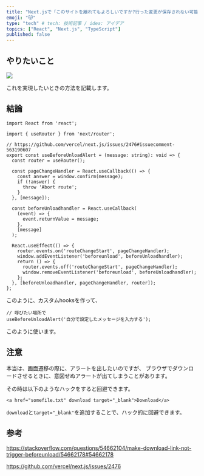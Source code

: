 ```yaml
---
title: "Next.jsで「このサイトを離れてもよろしいですか?行った変更が保存されない可能性があります。」の実現をする"
emoji: "😽"
type: "tech" # tech: 技術記事 / idea: アイデア
topics: ["React", "Next.js", "TypeScript"]
published: false
---
```


## やりたいこと

![](https://storage.googleapis.com/zenn-user-upload/6e11011e6eae-20220906.png)

これを実現したいときの方法を記載します。

## 結論

```tsx: useBeforeUnloadAlert.tsx
import React from 'react';

import { useRouter } from 'next/router';

// https://github.com/vercel/next.js/issues/2476#issuecomment-563190607
export const useBeforeUnloadAlert = (message: string): void => {
  const router = useRouter();

  const pageChangeHandler = React.useCallback(() => {
    const answer = window.confirm(message);
    if (!answer) {
      throw 'Abort route';
    }
  }, [message]);

  const beforeUnloadhandler = React.useCallback(
    (event) => {
      event.returnValue = message;
    },
    [message]
  );

  React.useEffect(() => {
    router.events.on('routeChangeStart', pageChangeHandler);
    window.addEventListener('beforeunload', beforeUnloadhandler);
    return () => {
      router.events.off('routeChangeStart', pageChangeHandler);
      window.removeEventListener('beforeunload', beforeUnloadhandler);
    };
  }, [beforeUnloadhandler, pageChangeHandler, router]);
};
```

このように、カスタムhooksを作って、

```tsx
// 呼びたい場所で
useBeforeUnloadAlert('自分で設定したメッセージを入力する');
```

このように使います。


## 注意

本当は、画面遷移の際に、アラートを出したいのですが、
ブラウザでダウンロードさせるときに、意図せぬアラートが出てしまうことがあります。

その時は以下のようなハックをすると回避できます。

```tsx
<a href="somefile.txt" download target="_blank">Download</a>
```

`download`と`target="_blank"`を追加することで、ハック的に回避できます。

## 参考
https://stackoverflow.com/questions/54662104/make-download-link-not-trigger-beforeunload/54662178#54662178

https://github.com/vercel/next.js/issues/2476
